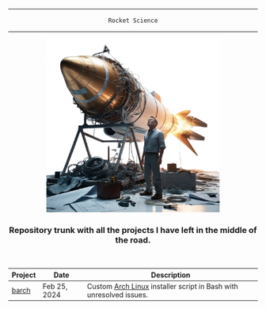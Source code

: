 <!--
    Author: Kike Fontán (@CosasDePuma)
    Repository: RocketScience
    Description: Repository trunk with all the projects I have left in the middle of the road.
-->

<div align="center">

<hr />

```ocaml
Rocket Science
```

<hr />

<img src=".github/readme/logo.png" alt="RocketScience" width="350" />
    
### Repository trunk with all the projects I have left in the middle of the road.
    
<br />

</div>

| Project | Date | Description |
| ------- | ---- | ----------- |
| [barch](barch) | Feb 25, 2024 | Custom [Arch Linux](https://archlinux.org) installer script in Bash with unresolved issues. |